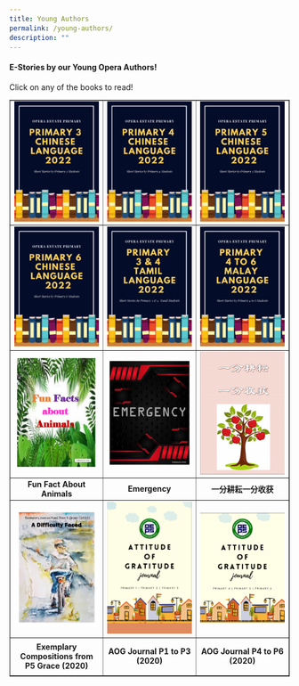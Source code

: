 ```yaml
---
title: Young Authors
permalink: /young-authors/
description: ""
---
```

<h4>E-Stories by our Young Opera Authors!</h4>
<p>Click on any of the books to read!</p>


<table style="border-collapse: collapse; width: 100%;" border="1">
<tbody>
<tr>
<td style="width: 33.3333%;"><a href="https://www.flipsnack.com/operaestatepri/cl-p3-2022-young-writers/full-view.html"><img src="/images/yau1.png"></a></td>
<td style="width: 33.3333%;"><a href="https://www.flipsnack.com/operaestatepri/cl-p4-2022-young-writers/full-view.html"><img src="/images/yau2.png"></a></td>
<td style="width: 33.3333%;"><a href="https://www.flipsnack.com/operaestatepri/primary-5-chinese-2022/full-view.html"><img src="/images/yau3.png"></a></td>
</tr>
<tr>
<td style="width: 33.3333%;"><a href="https://www.flipsnack.com/operaestatepri/cl-p6-2022-young-writers/full-view.html"><img src="/images/yau4.png"></a></td>
<td style="width: 33.3333%;"><a href="https://www.flipsnack.com/operaestatepri/tl-p3-p4-compiled-compositions-2022/full-view.html"><img src="/images/yau5.png"></a></td>
<td style="width: 33.3333%;"><a href="https://www.flipsnack.com/operaestatepri/ml-p4-to-p6-2022-combined/full-view.html"><img src="/images/yau6.png"></a></td>
</tr>
<tr>
<td style="width: 33.3333%;"><a href="https://www.flipsnack.com/operaestatepri/fun-facts-about-animals/full-view.html"><img src="/images/ya9.png"/></a></td>
<td style="width: 33.3333%;"><a href="https://www.flipsnack.com/operaestatepri/emergency/full-view.html"><img src="/images/ya10.png"/></a></td>
<td style="width: 33.3333%;"><a href="https://www.flipsnack.com/operaestatepri/-/full-view.html"><img src="/images/ya11.png"/></a></td>
</tr>
<tr>
<td style="width: 33.3333%; text-align: center;"><strong>Fun Fact About Animals</strong></td>
<td style="width: 33.3333%; text-align: center;"><strong>Emergency</strong></td>
<td style="width: 33.3333%; text-align: center;"><strong>一分耕耘一分收获</strong></td>
</tr>
<tr>
<td style="width: 33.3333%;"><a href="https://www.flipsnack.com/operaestatepri/5g-ebook-2020/full-view.html"><img src="/images/ya12.png"/></a></td>
<td style="width: 33.3333%;"><a href="https://www.flipsnack.com/operaestatepri/oeps-aog-journal_p1-to-p3/full-view.html"><img src="/images/ya13.png"/></a></td>
<td style="width: 33.3333%;"><a href="https://www.flipsnack.com/operaestatepri/aog-journal-v2-upper-pri/full-view.html"><img src="/images/ya14.png"/></a></td>
</tr>
<tr>
<td style="width: 33.3333%; text-align: center;"><strong>Exemplary Compositions from </strong><strong>P5 Grace (2020)</strong></td>
<td style="width: 33.3333%; text-align: center;">
<p><strong>AOG Journal </strong><strong>P1 to P3 (2020)</strong></p>
</td>
<td style="width: 33.3333%; text-align: center;">
<p><strong>AOG Journal </strong><strong>P4 to P6 (2020)</strong></p>
</td>
</tr>
</tbody>
</table>